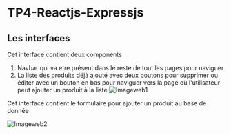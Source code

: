 # TP4-Reactjs-Expressjs
## Les interfaces
Cet interface contient deux components

1. Navbar qui va etre présent dans le reste de tout les pages pour naviguer
2. La liste des produits déjà ajouté avec deux boutons pour supprimer ou éditer avec un bouton en bas pour naviguer vers la page où l'utilisateur peut ajouter un produit à la liste
![Imageweb1](https://github.com/HamzaKarkouri/TP4-Reactjs-Expressjs/assets/90202566/7896cecb-90af-4c30-88f0-2f69f0abb9fe)

Cet interface contient le formulaire pour ajouter un produit au base de donnée

![Imageweb2](https://github.com/HamzaKarkouri/TP4-Reactjs-Expressjs/assets/90202566/a84fb19c-51aa-4694-a582-9aef6604bf7f)
